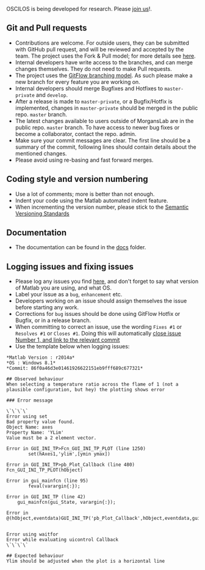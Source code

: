 OSCILOS is being developed for research. Please [join us](http://www.oscilos.com/)!. 

## Git and Pull requests
* Contributions are welcome. For outside users, they can be submitted with GitHub pull request, and will be reviewed and accepted by the team. The project uses the Fork & Pull model; for more details see [here](https://help.github.com/articles/using-pull-requests).
* Internal developers have write access to the branches, and can merge changes themselves. They do not need to make Pull requests.
* The project uses the [GitFlow branching model](http://nvie.com/posts/a-successful-git-branching-model/). As such please make a new branch for every feature you are working on.
* Internal developers should merge Bugfixes and Hotfixes to `master-private` and `develop`.
* After a release is made to `master-private`, or a Bugfix/Hotfix is implemented, changes in `master-private` should be merged in the public repo. `master` branch.
* The latest changes available to users outside of MorgansLab are in the public repo. `master` branch. To have access to newer bug fixes or become a collaborator, contact the repo. admin. 
* Make sure your commit messages are clear. The first line should be a summary of the commit, following lines should contain details about the mentioned changes. 
* Please avoid using re-basing and fast forward merges. 

## Coding style and version numbering
* Use a lot of comments; more is better than not enough. 
* Indent your code using the Matlab automated indent feature. 
* When incrementing the version number, please stick to the [Semantic Versioning Standards](http://semver.org/)

## Documentation
* The documentation can be found in the [docs](docs) folder. 

## Logging issues and fixing issues
* Please log any issues you find [here](https://github.com/MorgansLab/OSCILOS-1.2/issues), and don't forget to say what version of Matlab you are using, and what OS. 
* Label your issue as a `bug`, `enhancement` etc.
* Developers working on an issue should assign themselves the issue before starting any work. 
* Corrections for `bug` issues should be done using GitFlow Hotfix or Bugfix, or in a release branch. 
* When committing to correct an issue, use the wording `Fixes #1` or `Resolves #1` or `Closes #1`. Doing this will automatically [close issue Number 1, and link to the relevant commit](https://help.github.com/articles/closing-issues-via-commit-messages/)
* Use the template below when logging issues:

````
*Matlab Version : r2014a*
*OS : Windows 8.1*
*Commit: 86f0a46d3e01461926622151eb9fff689c677321*

## Observed behaviour
When selecting a temperature ratio across the flame of 1 (not a plausible configuration, but hey) the plotting shows error

### Error message

\`\`\`\`
Error using set
Bad property value found.
Object Name: axes
Property Name: 'YLim'
Value must be a 2 element vector.

Error in GUI_INI_TP>Fcn_GUI_INI_TP_PLOT (line 1250)
        set(hAxes1,'ylim',[ymin ymax])

Error in GUI_INI_TP>pb_Plot_Callback (line 480)
Fcn_GUI_INI_TP_PLOT(hObject)

Error in gui_mainfcn (line 95)
        feval(varargin{:});

Error in GUI_INI_TP (line 42)
    gui_mainfcn(gui_State, varargin{:});

Error in
@(hObject,eventdata)GUI_INI_TP('pb_Plot_Callback',hObject,eventdata,guidata(hObject))

 
Error using waitfor
Error while evaluating uicontrol Callback
\`\`\`\`

## Expected behaviour
Ylim should be adjusted when the plot is a horizontal line
````